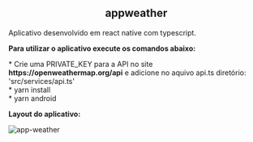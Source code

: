 <h2 align="center">
  appweather
</h2>
<p align="left">
<a>Aplicativo desenvolvido em react native com typescript.</a></br>
 
 
 **<a>Para utilizar o aplicativo execute os comandos abaixo:</a>**
</p>
<p align="left" >
  * <a>Crie uma PRIVATE_KEY para a API no site <strong>https://openweathermap.org/api</strong> e adicione no aquivo api.ts diretório: 'src/services/api.ts'</br>
  * <a>yarn install</a></br>
  * <a>yarn android</a>
</p>
<p>
 <a><strong>Layout do aplicativo:</strong></a>
</p>

![app-weather](https://user-images.githubusercontent.com/26490823/152460961-12f26ada-a444-4a5b-896f-e41ecc22a02a.jpg)
